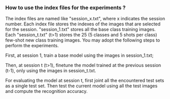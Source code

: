 ### How to use the index files for the experiments ?

The index files are named like "session_x.txt", where x indicates the session number. Each index file stores the indexes of the images that are selected for the session.
"session_1.txt" stores all the base class training images. Each "session_t.txt" (t>1) stores the 25 (5 classes and 5 shots per class) few-shot new class training images.
You may adopt the following steps to perform the experiments.

First, at session 1, train a base model using the images in session_1.txt;

Then, at session t (t>1), finetune the model trained at the previous session (t-1), only using the images in session_t.txt.

For evaluating the model at session t, first joint all the encountered test sets as a single test set. Then test the current model using all the test images and compute the recognition accuracy. 

